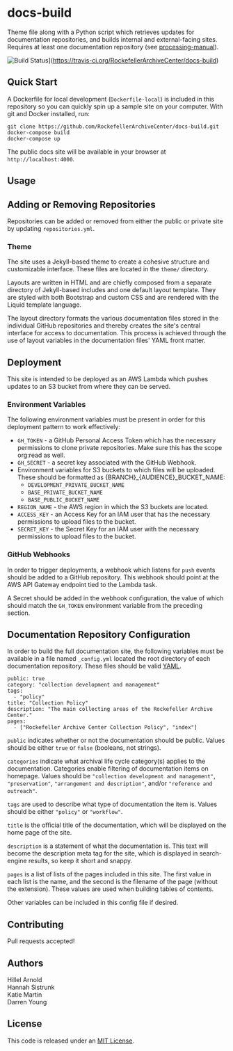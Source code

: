# docs-build

Theme file along with a Python script which retrieves updates for documentation
repositories, and builds internal and external-facing sites. Requires at
least one documentation repository (see [processing-manual](https://github.com/RockefellerArchiveCenter/processing-manual)).

![Build Status](https://travis-ci.org/RockefellerArchiveCenter/docs-build.svg?branch=base)](https://travis-ci.org/RockefellerArchiveCenter/docs-build)

## Quick Start

A Dockerfile for local development (`Dockerfile-local`) is included in this repository so you can quickly spin up a sample site on your computer. With git and Docker installed, run:

    git clone https://github.com/RockefellerArchiveCenter/docs-build.git
    docker-compose build
    docker-compose up

The public docs site will be available in your browser at `http://localhost:4000`.

## Usage

## Adding or Removing Repositories

Repositories can be added or removed from either the public or private site by
updating `repositories.yml`.

### Theme

The site uses a Jekyll-based theme to create a cohesive structure and
customizable interface. These files are located in the `theme/` directory.

Layouts are written in HTML and are chiefly composed from a separate directory
of Jekyll-based includes and one default layout template. They are styled with
both Bootstrap and custom CSS and are rendered with the Liquid template language.

The layout directory formats the various documentation files stored in the
individual GitHub repositories and thereby creates the site's central interface for
access to documentation. This process is achieved through the use of layout
variables in the documentation files' YAML front matter.

## Deployment

This site is intended to be deployed as an AWS Lambda which pushes updates
to an S3 bucket from where they can be served.

### Environment Variables

The following environment variables must be present in order for this deployment pattern to work effectively:
- `GH_TOKEN` - a GitHub Personal Access Token which has the necessary permissions
  to clone private repositories. Make sure this  has the scope org:read as well.
- `GH_SECRET` - a secret key associated with the GitHub Webhook.
- Environment variables for S3 buckets to which files will be uploaded. These
  should be formatted as {BRANCH}_{AUDIENCE}_BUCKET_NAME:
  - `DEVELOPMENT_PRIVATE_BUCKET_NAME`
  - `BASE_PRIVATE_BUCKET_NAME`
  - `BASE_PUBLIC_BUCKET_NAME`
- `REGION_NAME` - the AWS region in which the S3 buckets are located.
- `ACCESS_KEY` - an Access Key for an IAM user that has the necessary permissions to upload files to the bucket.
- `SECRET_KEY` - the Secret Key for an IAM user with the necessary permissions to upload files to the bucket.

### GitHub Webhooks

In order to trigger deployments, a webhook which listens for `push` events should
be added to a GitHub repository. This webhook should point at the AWS API Gateway
endpoint tied to the Lambda task.

A Secret should be added in the webhook configuration, the value of which should
match the `GH_TOKEN` environment variable from the preceding section.

## Documentation Repository Configuration

In order to build the full documentation site, the following variables must be
available in a file named `_config.yml` located the root directory of each
documentation repository. These files should be valid [YAML](http://yaml.org).

    public: true
    category: "collection development and management"
    tags:
      - "policy"
    title: "Collection Policy"
    description: "The main collecting areas of the Rockefeller Archive Center."
    pages:
      - ["Rockefeller Archive Center Collection Policy", "index"]

`public` indicates whether or not the documentation should be public. Values
should be either `true` or `false` (booleans, not strings).

`categories` indicate what archival life cycle category(s) applies to the documentation. Categories enable filtering of documentation items on homepage. Values should be `"collection development and management"`, `"preservation"`, `"arrangement and description"`, and/or `"reference and outreach"`.

`tags` are used to describe what type of documentation the item is. Values should be either `"policy"` or `"workflow"`.

`title` is the official title of the documentation, which will be displayed on
the home page of the site.

`description` is a statement of what the documentation is. This text will become the description meta tag for the site, which is displayed in search-engine results, so keep it short and snappy.

`pages` is a list of lists of the pages included in this site. The first value
in each list is the name, and the second is the filename of the page (without the
extension). These values are used when building tables of contents.

Other variables can be included in this config file if desired.

## Contributing

Pull requests accepted!

## Authors

Hillel Arnold  
Hannah Sistrunk  
Katie Martin  
Darren Young  

## License

This code is released under an [MIT License](LICENSE).
